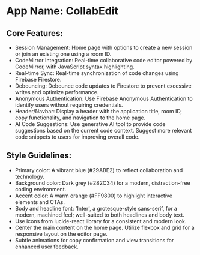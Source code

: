 # **App Name**: CollabEdit

## Core Features:

- Session Management: Home page with options to create a new session or join an existing one using a room ID.
- CodeMirror Integration: Real-time collaborative code editor powered by CodeMirror, with JavaScript syntax highlighting.
- Real-time Sync: Real-time synchronization of code changes using Firebase Firestore.
- Debouncing: Debounce code updates to Firestore to prevent excessive writes and optimize performance.
- Anonymous Authentication: Use Firebase Anonymous Authentication to identify users without requiring credentials.
- Header/Navbar: Display a header with the application title, room ID, copy functionality, and navigation to the home page.
- AI Code Suggestions: Use generative AI tool to provide code suggestions based on the current code context. Suggest more relevant code snippets to users for improving overall code.

## Style Guidelines:

- Primary color: A vibrant blue (#29ABE2) to reflect collaboration and technology.
- Background color: Dark grey (#282C34) for a modern, distraction-free coding environment.
- Accent color: A warm orange (#FF9800) to highlight interactive elements and CTAs.
- Body and headline font: 'Inter', a grotesque-style sans-serif, for a modern, machined feel; well-suited to both headlines and body text.
- Use icons from lucide-react library for a consistent and modern look.
- Center the main content on the home page. Utilize flexbox and grid for a responsive layout on the editor page.
- Subtle animations for copy confirmation and view transitions for enhanced user feedback.
